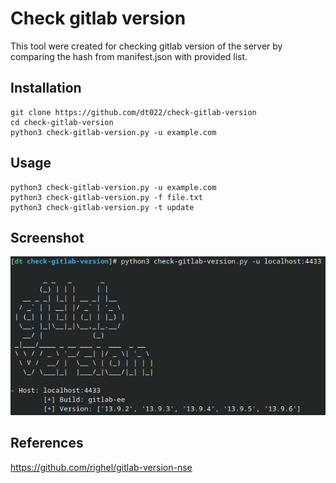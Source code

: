 # Check gitlab version

This tool were created for checking gitlab version of the server by comparing the hash from manifest.json with provided list.

## Installation
```
git clone https://github.com/dt022/check-gitlab-version
cd check-gitlab-version
python3 check-gitlab-version.py -u example.com
```

## Usage
```
python3 check-gitlab-version.py -u example.com
python3 check-gitlab-version.py -f file.txt
python3 check-gitlab-version.py -t update
```
## Screenshot
![image](image/image1.png)

## References
https://github.com/righel/gitlab-version-nse
